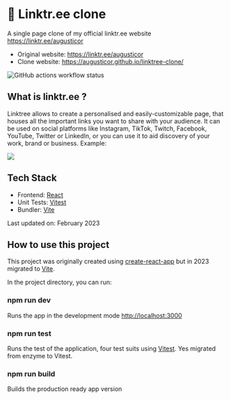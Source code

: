 # 🌳 Linktr.ee clone

A single page clone of my official linktr.ee website https://linktr.ee/augusticor

- Original website: https://linktr.ee/augusticor
- Clone website: https://augusticor.github.io/linktree-clone/

![GitHub actions workflow status](https://github.com/augusticor/linktree-clone/actions/workflows/react.js.yml/badge.svg)

## What is linktr.ee ?

Linktree allows to create a personalised and easily-customizable page, that houses all the important links you want to share with your audience. It can be used on social platforms like Instagram, TikTok, Twitch, Facebook, YouTube, Twitter or LinkedIn, or you can use it to aid discovery of your work, brand or business. Example:

![](https://edteam-media.s3.amazonaws.com/community/original/6cfb219f-faa7-4a2a-b25b-83ecddcf27b8.jpg)

## Tech Stack
- Frontend: [React](https://beta.reactjs.org/)
- Unit Tests: [Vitest](https://vitest.dev/)
- Bundler: [Vite](https://vitejs.dev/)

Last updated on: February 2023

## How to use this project

This project was originally created using [create-react-app](https://create-react-app.dev/) but in 2023 migrated to [Vite](https://vitejs.dev/).

In the project directory, you can run:

### npm run dev

Runs the app in the development mode [http://localhost:3000](http://localhost:3000)

### npm run test

Runs the test of the application, four test suits using [Vitest](https://vitest.dev/). Yes migrated from enzyme to Vitest.

### npm run build

Builds the production ready app version
